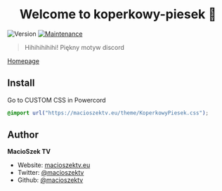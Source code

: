 <h1 align="center">Welcome to koperkowy-piesek 👋</h1>
<p>
  <img alt="Version" src="https://img.shields.io/badge/version-1.0.0-blue.svg?cacheSeconds=2592000" />
  <a href="https://github.com/MacioSzekTV/koperkowy-piesek/graphs/commit-activity" target="_blank">
    <img alt="Maintenance" src="https://img.shields.io/badge/Maintained%3F-yes-green.svg" />
  </a>
</p>

> Hihihihihihi! Piękny motyw discord

[Homepage](https://macioszektv.eu/discord-themes)

## Install
Go to CUSTOM CSS in Powercord
```css
@import url("https://macioszektv.eu/theme/KoperkowyPiesek.css");
```

## Author

**MacioSzek TV**

* Website: [macioszektv.eu](https://macioszektv.eu)
* Twitter: [@macioszektv](https://twitter.com/macioszektv)
* Github: [@macioszektv](https://github.com/macioszektv)
